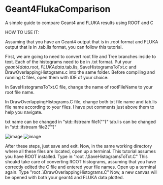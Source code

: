 # Geant4FlukaComparison
A simple guide to compare Geant4 and FLUKA results using ROOT and C


HOW TO USE IT:

Assuming that you have an Geant4 output that is in .root format and FLUKA output that is in .tab.lis format, you can follow this tutorial.

First, we are going to need to convert root file and Tree branches inside to text. Each of the histograms need to be in .txt format. 
Put your _geant4data_.root, _FLUKAdata_.tab.lis, SaveHistogramsToTxt.c and DrawOverlappingHistograms.c into the same folder.
Before compiling and running C files, open them with IDE of your choice. 

In SaveHistogramsToTxt.C file, change the name of rootFileName to your root file name.

In DrawOverlappingHistograms.C file, change both txt file name and tab.lis file name according to your files. I have put comments just above them to help you navigate.

txt name can be changed in "std::ifstream file1("")"
tab.lis can be changed in "std::ifstream file2("")"

![image](https://github.com/user-attachments/assets/6e571130-b1c1-4438-87b9-4ce3a32615b0)
![image](https://github.com/user-attachments/assets/f7ee3349-e68c-45b7-8c29-0021e220cd98)

After these steps, just save and exit. Now, in the same working directory where all these files are located, open up a terminal. This tutorial assumes you have ROOT installed. 
Type in "root .\SaveHistogramsToTxt.C"
This shoukd take care of converting ROOT histograms, assuming that you have correctly edited the C file and entered your file names.
Open up a terminal again. Type "root .\DrawOverlappingHistograms.C"
Now, a new canvas will be opened with both your geant4 and FLUKA data plotted.
